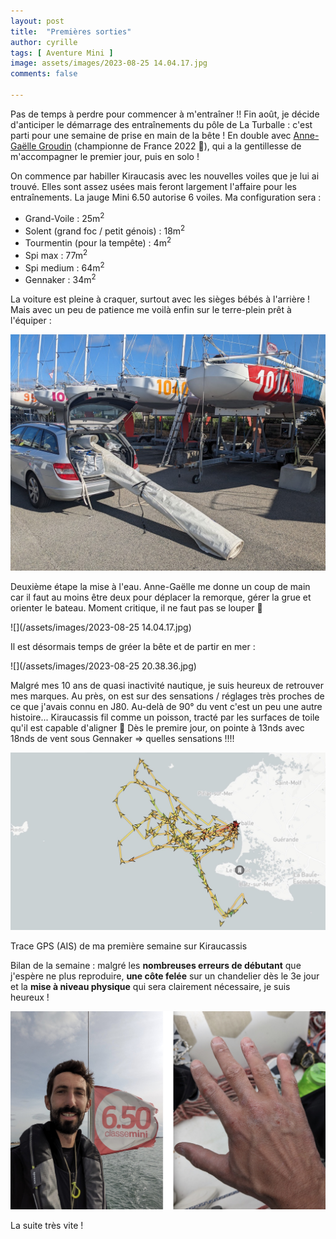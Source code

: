 ```yaml
---
layout: post
title:  "Premières sorties"
author: cyrille
tags: [ Aventure Mini ]
image: assets/images/2023-08-25 14.04.17.jpg
comments: false

---
```


Pas de temps à perdre pour commencer à m'entraîner !! Fin août, je décide d'anticiper le démarrage des entraînements du pôle de La Turballe : c'est parti pour une semaine de prise en main de la bête ! En double avec <a href="https://www.facebook.com/photo/?fbid=4414964381914367&set=pb.100063647704695.-2207520000" target="_blank">Anne-Gaëlle Groudin</a> (championne de France 2022 🤩), qui a la gentillesse de m'accompagner le premier jour, puis en solo !

On commence par habiller Kiraucasis avec les nouvelles voiles que je lui ai trouvé. Elles sont assez usées mais feront largement l'affaire pour les entraînements. La jauge Mini 6.50 autorise 6 voiles. Ma configuration sera :
- Grand-Voile : 25m<sup>2</sup>
- Solent (grand foc / petit génois) : 18m<sup>2</sup>
- Tourmentin (pour la tempête) : 4m<sup>2</sup>
- Spi max : 77m<sup>2</sup>
- Spi medium :  64m<sup>2</sup>
- Gennaker : 34m<sup>2</sup>

La voiture est pleine à craquer, surtout avec les sièges bébés à l'arrière ! Mais avec un peu de patience me voilà enfin sur le terre-plein prêt à l'équiper :

![](/assets/images/2023-08-25%2010.22.31.jpg)

Deuxième étape la mise à l'eau. Anne-Gaëlle me donne un coup de main car il faut au moins être deux pour déplacer la remorque, gérer la grue et orienter le bateau. Moment critique, il ne faut pas se louper 😬

![](/assets/images/2023-08-25 14.04.17.jpg)

Il est désormais temps de gréer la bête et de partir en mer :

![](/assets/images/2023-08-25 20.38.36.jpg)

Malgré mes 10 ans de quasi inactivité nautique, je suis heureux de retrouver mes marques. Au près, on est sur des sensations / réglages très proches de ce que j'avais connu en J80. Au-delà de 90° du vent c'est un peu une autre histoire... Kiraucassis fil comme un poisson, tracté par les surfaces de toile qu'il est capable d'aligner 🚀 Dès le premire jour, on pointe à 13nds avec 18nds de vent sous Gennaker => quelles sensations !!!!

![](/assets/images/mini-650-week-1-track.jpg)
<div class="legend">Trace GPS (AIS) de ma première semaine sur Kiraucassis</div>


Bilan de la semaine : malgré les **nombreuses erreurs de débutant** que j'espère ne plus reproduire, **une côte felée** sur un chandelier dès le 3e jour et la **mise à niveau physique** qui sera clairement nécessaire, je suis heureux !

![](/assets/images/kiraucasssis-bilan-w1.jpg)

La suite très vite !

